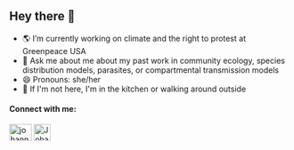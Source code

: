 ## Hey there 👋

<!--
**johforn/johforn** is a ✨ _special_ ✨ repository because its `README.md` (this file) appears on your GitHub profile.

  <a href="https://linkedin.com/in/johanna.fornberg" target="blank"><img align="center" src="https://upload.wikimedia.org/wikipedia/commons/c/c7/Google_Scholar_logo.svg" alt="johanna.fornberg" height="30" width="40" /></a>

-->

- 🌎 I’m currently working on climate and the right to protest at Greenpeace USA
- 🌱 Ask me about me about my past work in community ecology, species distribution models, parasites, or compartmental transmission models 
- 😄 Pronouns: she/her
- 🍲 If I'm not here, I'm in the kitchen or walking around outside

<h4 align="left">Connect with me:</h4>
<p align="left">

<a href="https://linkedin.com/in/johanna.fornberg" target="blank"><img align="center" src="https://raw.githubusercontent.com/rahuldkjain/github-profile-readme-generator/master/src/images/icons/Social/linked-in-alt.svg" alt="johanna.fornberg" height="30" width="40" /></a>
<a href="https://www.researchgate.net/profile/Johanna-Fornberg" target="blank"><img align="center" src="https://upload.wikimedia.org/wikipedia/commons/thumb/5/5e/ResearchGate_icon_SVG.svg/240px-ResearchGate_icon_SVG.svg.png" alt="Johanna-Fornberg" height="30" width="30" /></a>
  
</p>
